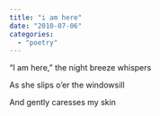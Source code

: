```yaml
---
title: "i am here"
date: "2010-07-06"
categories: 
  - "poetry"
---
```


“I am here,” the night breeze whispers

As she slips o’er the windowsill

And gently caresses my skin
